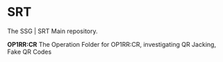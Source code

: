 # SRT
The SSG | SRT Main repository. 

**OP1RR:CR** 
The Operation Folder for OP1RR:CR, investigating QR Jacking, Fake QR Codes
